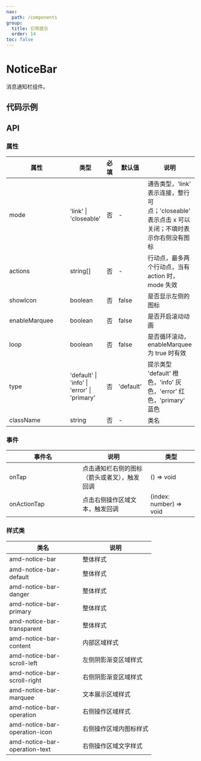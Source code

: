 ```yaml
---
nav:
  path: /components
group:
  title: 引导提示
  order: 14
toc: false
---
```

# NoticeBar
消息通知栏组件。

## 代码示例
<code src='../../demo/pages/NoticeBar'></code>

## API
### 属性
| 属性 | 类型 | 必填 | 默认值 | 说明 |
| -----|-----|-----|-----|----- |
| mode | 'link' &verbar; 'closeable' | 否 | - | 通告类型，'link' 表示连接，整行可点；'closeable' 表示点击 x 可以关闭；不填时表示你右侧没有图标 |
| actions | string[] | 否 | - | 行动点，最多两个行动点，当有 action 时，mode 失效 |
| showIcon | boolean | 否 | false | 是否显示左侧的图标 |
| enableMarquee | boolean | 否 | false | 是否开启滚动动画 |
| loop | boolean | 否 | false | 是否循环滚动，enableMarquee 为 true 时有效 |
| type | 'default' &verbar; 'info' &verbar; 'error' &verbar; 'primary' | 否 | 'default' | 提示类型 'default' 橙色，'info' 灰色，'error' 红色，'primary' 蓝色 |
| className | string | 否 | - | 类名 |

### 事件

| 事件名 | 说明 | 类型 |
| -----|-----|-----|
| onTap | 点击通知栏右侧的图标（箭头或者叉），触发回调  | () => void |
| onActionTap | 点击右侧操作区域文本，触发回调  | (index: number) => void |


### 样式类
| 类名 | 说明 |
| -----|-----|
| amd-notice-bar | 整体样式 |
| amd-notice-bar-default | 整体样式 |
| amd-notice-bar-danger | 整体样式 |
| amd-notice-bar-primary | 整体样式 |
| amd-notice-bar-transparent | 整体样式 |
| amd-notice-bar-content | 内部区域样式 |
| amd-notice-bar-scroll-left | 左侧阴影渐变区域样式 |
| amd-notice-bar-scroll-right | 右侧阴影渐变区域样式 |
| amd-notice-bar-marquee | 文本展示区域样式 |
| amd-notice-bar-operation | 右侧操作区域样式 |
| amd-notice-bar-operation-icon | 右侧操作区域内图标样式 |
| amd-notice-bar-operation-text | 右侧操作区域文字样式 |


<style> 
table th:first-of-type { width: 180px; } 
.__dumi-default-layout-content article table:first-of-type th:nth-of-type(2)  {
    width: 140px
} 
.__dumi-default-layout-content article table:first-of-type th:nth-of-type(3)  {
    width: 30px
} 
.__dumi-default-layout-content article table:first-of-type th:nth-of-type(4)  {
    width: 50px
} 
.__dumi-default-layout-content article table:nth-of-type(2) th:nth-of-type(3)  {
    width: 200px
} 
.__dumi-default-layout-content article table:nth-of-type(3) th:nth-of-type(2)  {
    width: 300px
} 
</style> 